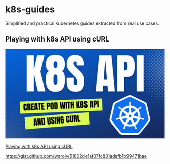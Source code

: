 # k8s-guides

Simplified and practical kubernetes guides extracted from real use cases.

## Playing with k8s API using cURL
![k8s-api-curl](images/k8s-api-curl-thumb.png)

[Playing with k8s API using cURL](k8s-api-curl.md)

https://gist.github.com/warolv/51802de1af07fc881adafb1b99471bae
